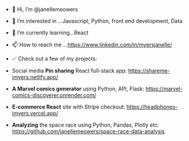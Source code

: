 - 👋 Hi, I’m @janellemeowers
- 👀 I’m interested in ...Javascript, Python, front end development, Data 
- 🌱 I’m currently learning...React 
- 📫 How to reach me ...https://www.linkedin.com/in/myersjanelle/
- ✅ Check out a few of my projects:
- Social media **Pin sharing** React full-stack app: https://shareme-jmyers.netlify.app/
- **A Marvel comics generator** using Python, API, Flask: https://marvel-comics-discoverer.onrender.com/
- **E-commerce React** site with Stripe checkout: https://headphones-jmyers.vercel.app/

- **Analyzing** the space race using Python, Pandas, Plotly etc: https://github.com/janellemeowers/space-race-data-analysis

<!---
janellemeowers/janellemeowers is a ✨ special ✨ repository because its `README.md` (this file) appears on your GitHub profile.
You can click the Preview link to take a look at your changes.
--->
